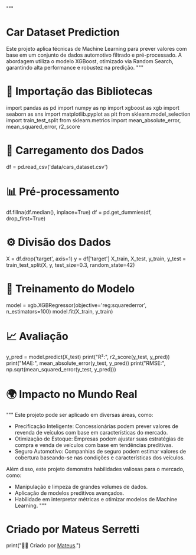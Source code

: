 """
# Car Dataset Prediction

Este projeto aplica técnicas de Machine Learning para prever valores com base em um conjunto de dados automotivo filtrado e pré-processado. A abordagem utiliza o modelo XGBoost, otimizado via Random Search, garantindo alta performance e robustez na predição.
"""

# 🚀 Importação das Bibliotecas
import pandas as pd
import numpy as np
import xgboost as xgb
import seaborn as sns
import matplotlib.pyplot as plt
from sklearn.model_selection import train_test_split
from sklearn.metrics import mean_absolute_error, mean_squared_error, r2_score

# 📂 Carregamento dos Dados
df = pd.read_csv('data/cars_dataset.csv')

# 📊 Pré-processamento
df.fillna(df.median(), inplace=True)
df = pd.get_dummies(df, drop_first=True)

# ⚙️ Divisão dos Dados
X = df.drop('target', axis=1)
y = df['target']
X_train, X_test, y_train, y_test = train_test_split(X, y, test_size=0.3, random_state=42)

# 🚀 Treinamento do Modelo
model = xgb.XGBRegressor(objective='reg:squarederror', n_estimators=100)
model.fit(X_train, y_train)

# 📈 Avaliação
y_pred = model.predict(X_test)
print("R²:", r2_score(y_test, y_pred))
print("MAE:", mean_absolute_error(y_test, y_pred))
print("RMSE:", np.sqrt(mean_squared_error(y_test, y_pred)))

# 🌍 Impacto no Mundo Real
"""
Este projeto pode ser aplicado em diversas áreas, como:
- Precificação Inteligente: Concessionárias podem prever valores de revenda de veículos com base em características do mercado.
- Otimização de Estoque: Empresas podem ajustar suas estratégias de compra e venda de veículos com base em tendências preditivas.
- Seguro Automotivo: Companhias de seguro podem estimar valores de cobertura baseando-se nas condições e características dos veículos.

Além disso, este projeto demonstra habilidades valiosas para o mercado, como:
- Manipulação e limpeza de grandes volumes de dados.
- Aplicação de modelos preditivos avançados.
- Habilidade em interpretar métricas e otimizar modelos de Machine Learning.
"""

# Criado por Mateus Serretti
print("👨‍💻 Criado por [Mateus](https://github.com/mateussrtt).")
